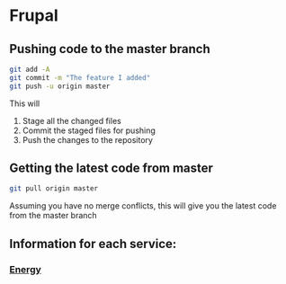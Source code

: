 # Frupal


## Pushing code to the master branch

```bash
git add -A
git commit -m "The feature I added"
git push -u origin master
```

This will
1) Stage all the changed files
2) Commit the staged files for pushing
3) Push the changes to the repository


## Getting the latest code from master

```bash
git pull origin master
```

Assuming you have no merge conflicts, this will give you the latest code from the master branch

## Information for each service:

  ### [Energy](https://github.com/dvaneson/Frupal/blob/master/energy/ENERGY_README.md)

